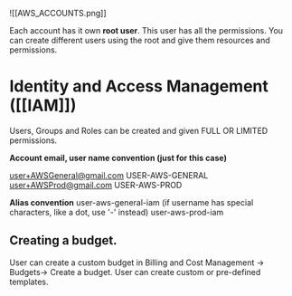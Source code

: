 ![[AWS_ACCOUNTS.png]]

Each account has it own **root user**. This user has all the permissions. You can create different users using the root and give them resources and permissions.

# Identity and Access Management ([[IAM]])
Users, Groups and Roles can be created and given FULL OR LIMITED permissions.

**Account email, user name convention (just for this case)**

user+AWSGeneral@gmail.com USER-AWS-GENERAL
user+AWSProd@gmail.com USER-AWS-PROD

**Alias convention**
user-aws-general-iam (if username has special characters, like a dot, use '-' instead)
user-aws-prod-iam

## Creating a budget.

User can create a custom budget in Billing and Cost Management -> Budgets-> Create a budget. User can create custom or pre-defined templates.
